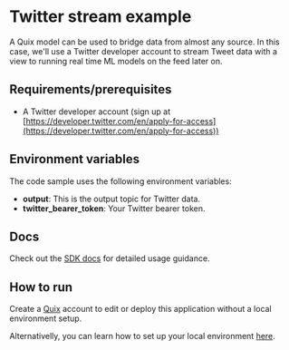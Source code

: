 # Twitter stream example

A Quix model can be used to bridge data from almost any source. In this case, we'll use a Twitter developer account to stream Tweet data with a view to running real time ML models on the feed later on.

## Requirements/prerequisites

 - A Twitter developer account (sign up at [https://developer.twitter.com/en/apply-for-access](https://developer.twitter.com/en/apply-for-access))

## Environment variables

The code sample uses the following environment variables:

- **output**: This is the output topic for Twitter data.
- **twitter_bearer_token**: Your Twitter bearer token.

## Docs
Check out the [SDK docs](https://quix.ai/docs/sdk/introduction.html) for detailed usage guidance.

## How to run
Create a [Quix](https://portal.platform.quix.ai/self-sign-up?xlink=github) account to edit or deploy this application without a local environment setup.

Alternativelly, you can learn how to set up your local environment [here](/python/local-development).

